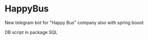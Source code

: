 # HappyBus
New telegram bot for "Happy Bus" company
also with spring booot 

DB script in package SQL
